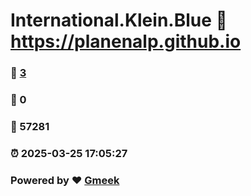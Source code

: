 # International.Klein.Blue :link: https://planenalp.github.io 
### :page_facing_up: [3](https://planenalp.github.io/tag.html) 
### :speech_balloon: 0 
### :hibiscus: 57281 
### :alarm_clock: 2025-03-25 17:05:27 
### Powered by :heart: [Gmeek](https://github.com/Meekdai/Gmeek)
